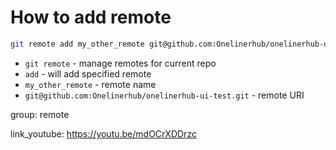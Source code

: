 # How to add remote

```bash
git remote add my_other_remote git@github.com:Onelinerhub/onelinerhub-ui-test.git

```

- `git remote` - manage remotes for current repo
- `add` - will add specified remote
- `my_other_remote` - remote name
- `git@github.com:Onelinerhub/onelinerhub-ui-test.git` - remote URI

group: remote


link_youtube: https://youtu.be/mdOCrXDDrzc
